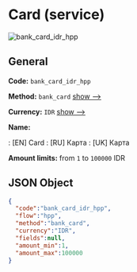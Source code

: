 
# Card (service) 
![bank_card_idr_hpp](https://static.openfintech.io/payment_methods/bank_card_idr_hpp/logo.svg?w=400&c=v0.59.26#w200)  

## General 
 
**Code:** `bank_card_idr_hpp` 
 
**Method:** `bank_card` 
 [show -->](/payment-methods/bank_card/) 
 
**Currency:** `IDR` [show -->](/currencies/IDR/) 
 
**Name:** 
 
:	[EN] Card 
:	[RU] Карта 
:	[UK] Карта 
 
**Amount limits:** from `1` to `100000` IDR 

## JSON Object 

```json
{
  "code":"bank_card_idr_hpp",
  "flow":"hpp",
  "method":"bank_card",
  "currency":"IDR",
  "fields":null,
  "amount_min":1,
  "amount_max":100000
}
```  
